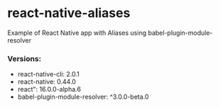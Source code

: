 # react-native-aliases
Example of React Native app with Aliases using babel-plugin-module-resolver

### Versions:
- react-native-cli: 2.0.1 
- react-native: 0.44.0 
- react": 16.0.0-alpha.6 
- babel-plugin-module-resolver: ^3.0.0-beta.0 


